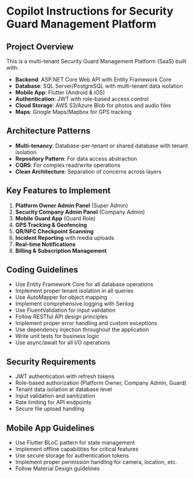 # Copilot Instructions for Security Guard Management Platform

<!-- Use this file to provide workspace-specific custom instructions to Copilot. For more details, visit https://code.visualstudio.com/docs/copilot/copilot-customization#_use-a-githubcopilotinstructionsmd-file -->

## Project Overview
This is a multi-tenant Security Guard Management Platform (SaaS) built with:
- **Backend**: ASP.NET Core Web API with Entity Framework Core
- **Database**: SQL Server/PostgreSQL with multi-tenant data isolation
- **Mobile App**: Flutter (Android & iOS)
- **Authentication**: JWT with role-based access control
- **Cloud Storage**: AWS S3/Azure Blob for photos and audio files
- **Maps**: Google Maps/Mapbox for GPS tracking

## Architecture Patterns
- **Multi-tenancy**: Database-per-tenant or shared database with tenant isolation
- **Repository Pattern**: For data access abstraction
- **CQRS**: For complex read/write operations
- **Clean Architecture**: Separation of concerns across layers

## Key Features to Implement
1. **Platform Owner Admin Panel** (Super Admin)
2. **Security Company Admin Panel** (Company Admin) 
3. **Mobile Guard App** (Guard Role)
4. **GPS Tracking & Geofencing**
5. **QR/NFC Checkpoint Scanning**
6. **Incident Reporting** with media uploads
7. **Real-time Notifications**
8. **Billing & Subscription Management**

## Coding Guidelines
- Use Entity Framework Core for all database operations
- Implement proper tenant isolation in all queries
- Use AutoMapper for object mapping
- Implement comprehensive logging with Serilog
- Use FluentValidation for input validation
- Follow RESTful API design principles
- Implement proper error handling and custom exceptions
- Use dependency injection throughout the application
- Write unit tests for business logic
- Use async/await for all I/O operations

## Security Requirements
- JWT authentication with refresh tokens
- Role-based authorization (Platform Owner, Company Admin, Guard)
- Tenant data isolation at database level
- Input validation and sanitization
- Rate limiting for API endpoints
- Secure file upload handling

## Mobile App Guidelines
- Use Flutter BLoC pattern for state management
- Implement offline capabilities for critical features
- Use secure storage for authentication tokens
- Implement proper permission handling for camera, location, etc.
- Follow Material Design guidelines

